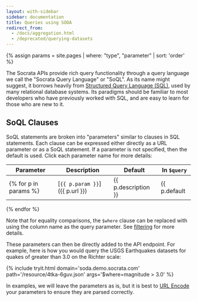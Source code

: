 ```yaml
---
layout: with-sidebar
sidebar: documentation
title: Queries using SODA
redirect_from:
  - /docs/aggregation.html
  - /deprecated/querying-datasets
---
```

{% assign params = site.pages | where: "type", "parameter" | sort: 'order' %}

The Socrata APIs provide rich query functionality through a query language we call the "Socrata Query Language" or "SoQL". As its name might suggest, it borrows heavily from [Structured Query Language (SQL)](https://en.wikipedia.org/wiki/Sql), used by many relational database systems. Its paradigms should be familiar to most developers who have previously worked with SQL, and are easy to learn for those who are new to it.

## SoQL Clauses

SoQL statements are broken into "parameters" similar to clauses in SQL statements. Each clause can be expressed either directly
as a URL parameter or as a SoQL statement. If a parameter is not specified, then the default is used. Click each parameter name for more details:

| Parameter                      | Description         | Default         | In `$query`        |
| ---                            | ---                 | ---             | ---                |
{% for p in params %}| [`{{ p.param }}`]({{ p.url }}) | {{ p.description }} | {{ p.default | default: "N/A" }} | `{{ p.in_query | default: "N/A" }}` |
{% endfor %}

Note that for equality comparisons, the `$where` clause can be replaced with using the column name as the query parameter. See 
[filtering](/docs/filtering.html) for more details.

These parameters can then be directly added to the API endpoint. For example, here is how you would query the USGS Earthquakes datasets for quakes of greater than 3.0 on the Richter scale: 

{% include tryit.html domain='soda.demo.socrata.com' path='/resource/4tka-6guv.json' args='$where=magnitude > 3.0' %}

In examples, we will leave the parameters as is, but it is best to [URL Encode](https://en.wikipedia.org/wiki/Url_encode) your parameters to ensure they are parsed correctly.
